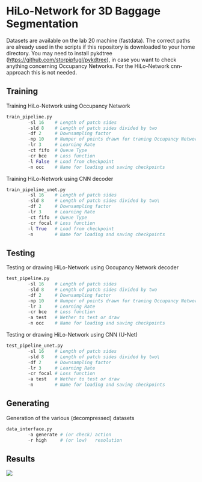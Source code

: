 # HiLo-Network for 3D Baggage Segmentation
Datasets are available on the lab 20 machine (fastdata). The correct paths are already used in the scripts if this repository is downloaded to your home directory. You may need to install pykdtree (https://github.com/storpipfugl/pykdtree), in case you want to check anything concerning Occupancy Networks. For the HiLo-Network cnn-approach this is not needed. 

## Training
Training HiLo-Network using Occupancy Network
```python 
train_pipeline.py 
        -sl 16    # Length of patch sides
        -sld 8    # Length of patch sides divided by two
        -df 2     # Downsampling factor 
        -np 10    # Numper of points drawn for traning Occupancy Network
        -lr 3     # Learning Rate
        -ct fifo  # Queue Type
        -cr bce   # Loss function
        -l False  # Load from checkpoint
        -n occ    # Name for loading and saving checkpoints
```
Training HiLo-Network using CNN decoder
```python
train_pipeline_unet.py 
        -sl 16    # Length of patch sides
        -sld 8    # Length of patch sides divided by two\
        -df 2     # Downsampling factor 
        -lr 3     # Learning Rate
        -ct fifo  # Queue Type
        -cr focal # Loss function
        -l True   # Load from checkpoint
        -n        # Name for loading and saving checkpoints
 ```       
## Testing
Testing or drawing HiLo-Network using Occupancy Network decoder
```python
test_pipeline.py 
        -sl 16    # Length of patch sides
        -sld 8    # Length of patch sides divided by two
        -df 2     # Downsampling factor 
        -np 10    # Numper of points drawn for traning Occupancy Network
        -lr 3     # Learning Rate
        -cr bce   # Loss function
        -a test   # Wether to test or draw         
        -n occ    # Name for loading and saving checkpoints
```
Testing or drawing HiLo-Network using CNN (U-Net)
```python
test_pipeline_unet.py 
        -sl 16    # Length of patch sides
        -sld 8    # Length of patch sides divided by two\
        -df 2     # Downsampling factor 
        -lr 3     # Learning Rate
        -cr focal # Loss function
        -a test   # Wether to test or draw     
        -n        # Name for loading and saving checkpoints
```
## Generating
Generation of the various (decompressed) datasets
```python
data_interface.py 
        -a generate # (or check) action
        -r high     # (or low)   resolution
```
## Results
![](https://i.imgur.com/WTbDI4A.jpg)
